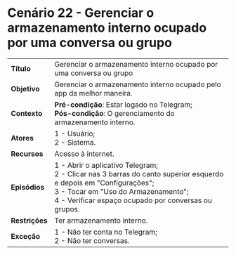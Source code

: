# Cenário 22 - Gerenciar o armazenamento interno ocupado por uma conversa ou grupo

|                |                                                                                                                                                                                                                           |
| -------------- | :------------------------------------------------------------------------------------------------------------------------------------------------------------------------------------------------------------------------ |
| **Título**     | Gerenciar o armazenamento interno ocupado por uma conversa ou grupo                                                                                                                                                       |
| **Objetivo**   | Gerenciar o armazenamento interno ocupado pelo app da melhor maneira.                                                                                                                                                     |
| **Contexto**   | **Pré-condição**: Estar logado no Telegram;<br>**Pós-condição**: O gerenciamento do armazenamento interno.                                                                                                                |
| **Atores**     | 1 - Usuário;<br> 2 - Sistema.                                                                                                                                                                                             |
| **Recursos**   | Acesso à internet.                                                                                                                                                                                                        |
| **Episódios**  | 1 - Abrir o aplicativo Telegram; <br> 2 - Clicar nas 3 barras do canto superior esquerdo e depois em "Configurações"; <br>3 - Tocar em "Uso do Armazenamento"; <br> 4 - Verificar espaço ocupado por conversas ou grupos. |
| **Restrições** | Ter armazenamento interno.                                                                                                                                                                                                |
| **Exceção**    | 1 - Não ter conta no Telegram;<br> 2 - Não ter conversas.                                                                                                                                                                 |
